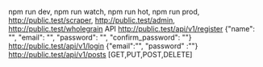 npm run dev, 
npm run watch,
npm run hot,
npm run prod,
http://public.test/scraper,
http://public.test/admin,
http://public.test/wholegrain
API 
http://public.test/api/v1/register  {"name": "", "email": "", "password": "", "confirm_password": ""}
http://public.test/api/v1/login  {"email":"", "password" :""}
http://public.test/api/v1/posts [GET,PUT,POST,DELETE] 
